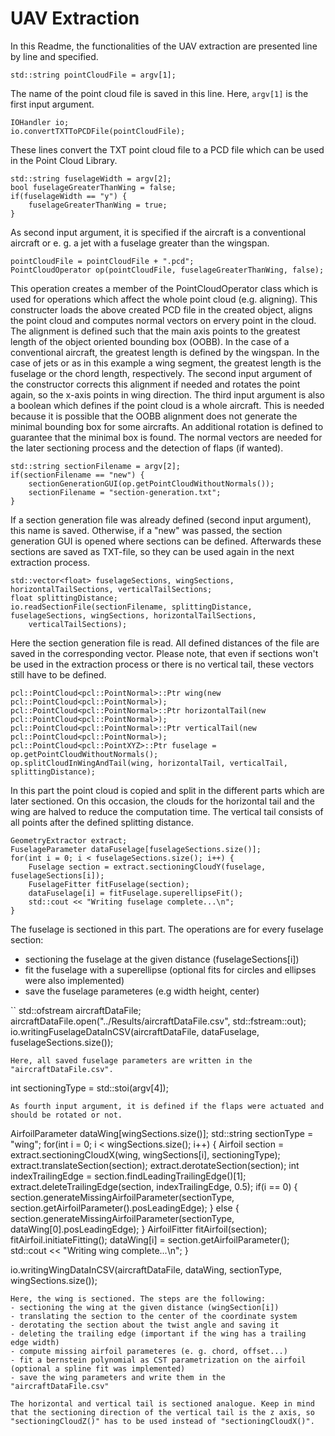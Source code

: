 # UAV Extraction

In this Readme, the functionalities of the UAV extraction are presented line by line and specified.

```
std::string pointCloudFile = argv[1];
```

The name of the point cloud file is saved in this line. Here, `argv[1]` is the first input argument.
```
IOHandler io;
io.convertTXTToPCDFile(pointCloudFile);
```
These lines convert the TXT point cloud file to a PCD file which can be used in the Point Cloud Library.
```
std::string fuselageWidth = argv[2];
bool fuselageGreaterThanWing = false;
if(fuselageWidth == "y") {
    fuselageGreaterThanWing = true;
}
```
As second input argument, it is specified if the aircraft is a conventional aircraft or e. g. a jet with a fuselage greater than the wingspan.
```
pointCloudFile = pointCloudFile + ".pcd";
PointCloudOperator op(pointCloudFile, fuselageGreaterThanWing, false);
```
This operation creates a member of the PointCloudOperator class which is used for operations which affect the whole point cloud (e.g. aligning). This constructer loads the above created PCD file in the created object, aligns the point cloud and computes normal vectors on ervery point in the cloud. The alignment is defined such that the main axis points to the greatest length of the object oriented bounding box (OOBB). In the case of a conventional aircraft, the greatest length is defined by the wingspan. In the case of jets or as in this example a wing segment, the greatest length is the fuselage or the chord length, respectively. The second input argument of the constructor corrects this alignment if needed and rotates the point again, so the x-axis points in wing direction. The third input argument is also a boolean which defines if the point cloud is a whole aircraft. This is needed because it is possible that the OOBB alignment does not generate the minimal bounding box for some aircrafts. An additional rotation is defined to guarantee that the minimal box is found. The normal vectors are needed for the later sectioning process and the detection of flaps (if wanted).

```
std::string sectionFilename = argv[2];
if(sectionFilename == "new") {
    sectionGenerationGUI(op.getPointCloudWithoutNormals());
    sectionFilename = "section-generation.txt";
}
```
If a section generation file was already defined (second input argument), this name is saved. Otherwise, if a "new" was passed, the section generation GUI is opened where sections can be defined. Afterwards these sections are saved as TXT-file, so they can be used again in the next extraction process.

```
std::vector<float> fuselageSections, wingSections, horizontalTailSections, verticalTailSections;
float splittingDistance;
io.readSectionFile(sectionFilename, splittingDistance, fuselageSections, wingSections, horizontalTailSections,
    verticalTailSections);
```
Here the section generation file is read. All defined distances of the file are saved in the corresponding vector. Please note, that even if sections won't be used in the extraction process or there is no vertical tail, these vectors still have to be defined.

```
pcl::PointCloud<pcl::PointNormal>::Ptr wing(new pcl::PointCloud<pcl::PointNormal>);
pcl::PointCloud<pcl::PointNormal>::Ptr horizontalTail(new pcl::PointCloud<pcl::PointNormal>); 
pcl::PointCloud<pcl::PointNormal>::Ptr verticalTail(new pcl::PointCloud<pcl::PointNormal>);
pcl::PointCloud<pcl::PointXYZ>::Ptr fuselage = op.getPointCloudWithoutNormals();
op.splitCloudInWingAndTail(wing, horizontalTail, verticalTail, splittingDistance);
```
In this part the point cloud is copied and split in the different parts which are later sectioned. On this occasion, the clouds for the horizontal tail and the wing are halved to reduce the computation time. The vertical tail consists of all points after the defined splitting distance.

```
GeometryExtractor extract;
FuselageParameter dataFuselage[fuselageSections.size()];
for(int i = 0; i < fuselageSections.size(); i++) {
    Fuselage section = extract.sectioningCloudY(fuselage, fuselageSections[i]);
    FuselageFitter fitFuselage(section);
    dataFuselage[i] = fitFuselage.superellipseFit();
    std::cout << "Writing fuselage complete...\n";
}
```
The fuselage is sectioned in this part. The operations are for every fuselage section:
- sectioning the fuselage at the given distance (fuselageSections[i])
- fit the fuselage with a superellipse (optional fits for circles and ellipses were also implemented)
- save the fuselage parameteres (e.g width height, center)

``
std::ofstream aircraftDataFile;
aircraftDataFile.open("../Results/aircraftDataFile.csv", std::fstream::out);
io.writingFuselageDataInCSV(aircraftDataFile, dataFuselage, fuselageSections.size());
```
Here, all saved fuselage parameters are written in the "aircraftDataFile.csv".

```
int sectioningType = std::stoi(argv[4]);
```
As fourth input argument, it is defined if the flaps were actuated and should be rotated or not.
```
AirfoilParameter dataWing[wingSections.size()];
std::string sectionType = "wing";
for(int i = 0; i < wingSections.size(); i++) {
    Airfoil section = extract.sectioningCloudX(wing, wingSections[i], sectioningType);
    extract.translateSection(section);
    extract.derotateSection(section);
    int indexTrailingEdge = section.findLeadingTrailingEdge()[1];
    extract.deleteTrailingEdge(section, indexTrailingEdge, 0.5);
    if(i == 0) {
        section.generateMissingAirfoilParameter(sectionType, section.getAirfoilParameter().posLeadingEdge);
    }
    else {
        section.generateMissingAirfoilParameter(sectionType, dataWing[0].posLeadingEdge);
    }
    AirfoilFitter fitAirfoil(section);
    fitAirfoil.initiateFitting();
    dataWing[i] = section.getAirfoilParameter();
    std::cout << "Writing wing complete...\n";
}

io.writingWingDataInCSV(aircraftDataFile, dataWing, sectionType, wingSections.size());
```
Here, the wing is sectioned. The steps are the following:
- sectioning the wing at the given distance (wingSection[i])
- translating the section to the center of the coordinate system
- derotating the section about the twist angle and saving it
- deleting the trailing edge (important if the wing has a trailing edge width)
- compute missing airfoil parameteres (e. g. chord, offset...)
- fit a bernstein polynomial as CST parametrization on the airfoil (optional a spline fit was implemented)
- save the wing parameters and write them in the "aircraftDataFile.csv"

The horizontal and vertical tail is sectioned analogue. Keep in mind that the sectioning direction of the vertical tail is the z axis, so "sectioningCloudZ()" has to be used instead of "sectioningCloudX()".
